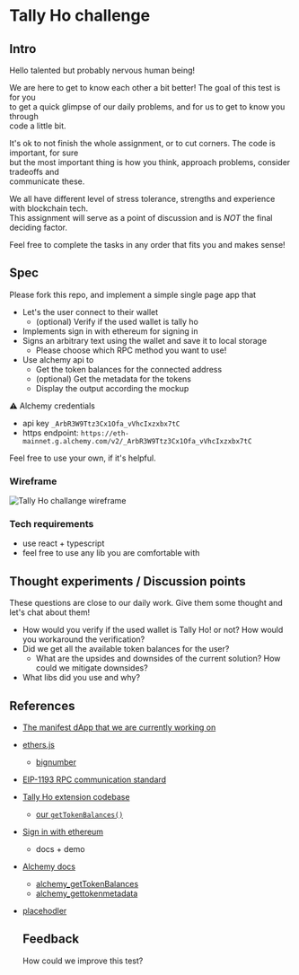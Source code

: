 # Tally Ho challenge

## Intro

Hello talented but probably nervous human being!

We are here to get to know each other a bit better! The goal of this test is for you \
to get a quick glimpse of our daily problems, and for us to get to know you through \
code a little bit.

It's ok to not finish the whole assignment, or to cut corners. The code is important, for sure \
but the most important thing is how you think, approach problems, consider tradeoffs and \
communicate these.

We all have different level of stress tolerance, strengths and experience with blockchain tech. \
This assignment will serve as a point of discussion and is _NOT_ the final deciding factor.

Feel free to complete the tasks in any order that fits you and makes sense!

## Spec

Please fork this repo, and implement a simple single page app that

- Let's the user connect to their wallet
  - (optional) Verify if the used wallet is tally ho
- Implements sign in with ethereum for signing in
- Signs an arbitrary text using the wallet and save it to local storage
  - Please choose which RPC method you want to use!
- Use alchemy api to
  - Get the token balances for the connected address
  - (optional) Get the metadata for the tokens
  - Display the output according the mockup

⚠️ Alchemy credentials

- api key `_ArbR3W9Ttz3Cx1Ofa_vVhcIxzxbx7tC`
- https endpoint: `https://eth-mainnet.g.alchemy.com/v2/_ArbR3W9Ttz3Cx1Ofa_vVhcIxzxbx7tC`

Feel free to use your own, if it's helpful.

### Wireframe

![Tally Ho challange wireframe](wireframe.png?raw=true "Title")

### Tech requirements

- use react + typescript
- feel free to use any lib you are comfortable with

## Thought experiments / Discussion points

These questions are close to our daily work. Give them some thought and let's chat about them!

- How would you verify if the used wallet is Tally Ho! or not? How would you workaround the verification?
- Did we get all the available token balances for the user?
  - What are the upsides and downsides of the current solution? How could we mitigate downsides?
- What libs did you use and why?

## References

- [The manifest dApp that we are currently working on](https://github.com/tallycash/tally.cash/tree/manifesto-dapp)
- [ethers.js](https://docs.ethers.io/v5/)
  - [bignumber](https://docs.ethers.io/v5/api/utils/bignumber/)
- [EIP-1193 RPC communication standard](https://github.com/ethereum/EIPs/blob/master/EIPS/eip-1193.md)
- [Tally Ho extension codebase](https://github.com/tallycash/extension)
  - [our `getTokenBalances()`](https://github.com/tallycash/extension/blob/831676b8807e61b59a99821f0cc2ba80992b8f3f/background/lib/alchemy.ts#L145)
- [Sign in with ethereum](https://login.xyz/)
  - docs + demo
- [Alchemy docs](https://docs.alchemy.com/alchemy/)
  - [alchemy_getTokenBalances](https://docs.alchemy.com/alchemy/enhanced-apis/token-api/alchemy_gettokenbalances)
  - [alchemy_gettokenmetadata](https://docs.alchemy.com/alchemy/enhanced-apis/token-api/alchemy_gettokenmetadata)
- [placehodler](https://placehodler.shapelabs.co/)

  ## Feedback

  How could we improve this test?
